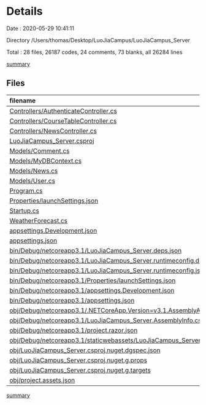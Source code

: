 # Details

Date : 2020-05-29 10:41:11

Directory /Users/thomas/Desktop/LuoJiaCampus/LuoJiaCampus_Server

Total : 28 files,  26187 codes, 24 comments, 73 blanks, all 26284 lines

[summary](results.md)

## Files
| filename | language | code | comment | blank | total |
| :--- | :--- | ---: | ---: | ---: | ---: |
| [Controllers/AuthenticateController.cs](/Controllers/AuthenticateController.cs) | C# | 42 | 4 | 9 | 55 |
| [Controllers/CourseTableController.cs](/Controllers/CourseTableController.cs) | C# | 35 | 2 | 7 | 44 |
| [Controllers/NewsController.cs](/Controllers/NewsController.cs) | C# | 24 | 1 | 4 | 29 |
| [LuoJiaCampus_Server.csproj](/LuoJiaCampus_Server.csproj) | XML | 11 | 0 | 5 | 16 |
| [Models/Comment.cs](/Models/Comment.cs) | C# | 16 | 0 | 4 | 20 |
| [Models/MyDBContext.cs](/Models/MyDBContext.cs) | C# | 13 | 0 | 4 | 17 |
| [Models/News.cs](/Models/News.cs) | C# | 17 | 0 | 4 | 21 |
| [Models/User.cs](/Models/User.cs) | C# | 20 | 0 | 2 | 22 |
| [Program.cs](/Program.cs) | C# | 24 | 0 | 3 | 27 |
| [Properties/launchSettings.json](/Properties/launchSettings.json) | JSON | 30 | 0 | 1 | 31 |
| [Startup.cs](/Startup.cs) | C# | 60 | 6 | 14 | 80 |
| [WeatherForecast.cs](/WeatherForecast.cs) | C# | 11 | 0 | 5 | 16 |
| [appsettings.Development.json](/appsettings.Development.json) | JSON | 9 | 0 | 1 | 10 |
| [appsettings.json](/appsettings.json) | JSON | 13 | 0 | 1 | 14 |
| [bin/Debug/netcoreapp3.1/LuoJiaCampus_Server.deps.json](/bin/Debug/netcoreapp3.1/LuoJiaCampus_Server.deps.json) | JSON | 3,913 | 0 | 0 | 3,913 |
| [bin/Debug/netcoreapp3.1/LuoJiaCampus_Server.runtimeconfig.dev.json](/bin/Debug/netcoreapp3.1/LuoJiaCampus_Server.runtimeconfig.dev.json) | JSON | 8 | 0 | 0 | 8 |
| [bin/Debug/netcoreapp3.1/LuoJiaCampus_Server.runtimeconfig.json](/bin/Debug/netcoreapp3.1/LuoJiaCampus_Server.runtimeconfig.json) | JSON | 12 | 0 | 0 | 12 |
| [bin/Debug/netcoreapp3.1/Properties/launchSettings.json](/bin/Debug/netcoreapp3.1/Properties/launchSettings.json) | JSON | 30 | 0 | 1 | 31 |
| [bin/Debug/netcoreapp3.1/appsettings.Development.json](/bin/Debug/netcoreapp3.1/appsettings.Development.json) | JSON | 9 | 0 | 1 | 10 |
| [bin/Debug/netcoreapp3.1/appsettings.json](/bin/Debug/netcoreapp3.1/appsettings.json) | JSON | 13 | 0 | 1 | 14 |
| [obj/Debug/netcoreapp3.1/.NETCoreApp,Version=v3.1.AssemblyAttributes.cs](/obj/Debug/netcoreapp3.1/.NETCoreApp,Version=v3.1.AssemblyAttributes.cs) | C# | 3 | 1 | 1 | 5 |
| [obj/Debug/netcoreapp3.1/LuoJiaCampus_Server.AssemblyInfo.cs](/obj/Debug/netcoreapp3.1/LuoJiaCampus_Server.AssemblyInfo.cs) | C# | 9 | 10 | 5 | 24 |
| [obj/Debug/netcoreapp3.1/project.razor.json](/obj/Debug/netcoreapp3.1/project.razor.json) | JSON | 20,524 | 0 | 0 | 20,524 |
| [obj/Debug/netcoreapp3.1/staticwebassets/LuoJiaCampus_Server.StaticWebAssets.xml](/obj/Debug/netcoreapp3.1/staticwebassets/LuoJiaCampus_Server.StaticWebAssets.xml) | XML | 1 | 0 | 0 | 1 |
| [obj/LuoJiaCampus_Server.csproj.nuget.dgspec.json](/obj/LuoJiaCampus_Server.csproj.nuget.dgspec.json) | JSON | 79 | 0 | 0 | 79 |
| [obj/LuoJiaCampus_Server.csproj.nuget.g.props](/obj/LuoJiaCampus_Server.csproj.nuget.g.props) | XML | 15 | 0 | 0 | 15 |
| [obj/LuoJiaCampus_Server.csproj.nuget.g.targets](/obj/LuoJiaCampus_Server.csproj.nuget.g.targets) | XML | 6 | 0 | 0 | 6 |
| [obj/project.assets.json](/obj/project.assets.json) | JSON | 1,240 | 0 | 0 | 1,240 |

[summary](results.md)
